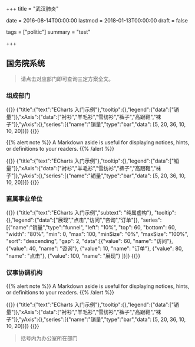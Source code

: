+++
title = "武汉肺炎"

date = 2016-08-14T00:00:00
lastmod = 2018-01-13T00:00:00
draft = false

tags = ["politic"]
summary = "test"

+++



## 国务院系统

> 请点击对应部门即可查询三定方案全文。

### 组成部门

{{<echarts height="500">}}
	{"title":{"text":"ECharts 入门示例"},"tooltip":{},"legend":{"data":["销量"]},"xAxis":{"data":["衬衫","羊毛衫","雪纺衫","裤子","高跟鞋","袜子"]},"yAxis":{},"series":[{"name":"销量","type":"bar","data": [5, 20, 36, 10, 10, 20]}]}
{{</echarts>}}

{{% alert note %}}
A Markdown aside is useful for displaying notices, hints, or definitions to your readers.
{{% /alert %}}

{{<echarts height="500">}}
	{"title":{"text":"ECharts 入门示例"},"tooltip":{},"legend":{"data":["销量"]},"xAxis":{"data":["衬衫","羊毛衫","雪纺衫","裤子","高跟鞋","袜子"]},"yAxis":{},"series":[{"name":"销量","type":"bar","data": [5, 20, 36, 10, 10, 20]}]}
{{</echarts>}}

### 直属事业单位	
{{<echarts height="400">}}
{"title":{"text":"ECharts 入门示例","subtext": "纯属虚构"},
"tooltip":{},"legend":{"data":["展现","点击","访问","咨询","订单"]},
"series":[{"name":"销量","type":"funnel",
			"left": "10%",
            "top": 60,
            "bottom": 60,
            "width": "80%",
            "min": 0,
            "max": 100,
            "minSize": "0%",
            "maxSize": "100%",
            "sort": "descending",
            "gap": 2,
            "data":[{"value": 60, "name": "访问"},
                {"value": 40, "name": "咨询"},
                {"value": 10, "name": "订单"},
                {"value": 80, "name": "点击"},
                {"value": 100, "name": "展现"}
                ]}]}
{{</echarts>}}

### 议事协调机构
{{% alert note %}}
A Markdown aside is useful for displaying notices, hints, or definitions to your readers.
{{% /alert %}}
<!-- {{<echarts height="500">}}
	"hours" = ['12a', '1a', '2a', '3a', '4a', '5a', '6a',
        '7a', '8a', '9a','10a','11a',
        '12p', '1p', '2p', '3p', '4p', '5p',
        '6p', '7p', '8p', '9p', '10p', '11p']

"days" = ['Saturday', 'Friday', 'Thursday',
        'Wednesday', 'Tuesday', 'Monday', 'Sunday']

	{"title":{"text":"ECharts 入门示例"},
	"tooltip":{"position": "top"},
	"animation": "false",
	"grid":{"height":0.5,"top":0.1},
	"xAxis":{"type":"category",
			 "data":"hours",
			 "splitArea":{"show":"true"}},
	"yAxis":{"type":"category",
			 "data":"days",
			 "splitArea":{"show":"true"}},
	"visualMap": {
        "min": 0,
        "max": 10,
        "calculable": "true",
        "orient": "horizontal",
        "left": "center",
        "bottom": 0.15
    },
	"series":[{"name":"Punch Card",
	"type":"heatmap",
	"data": "data",
	"label":{"show":"true"},
	"emphasis":{"itemStyle":{"shadowBlur":10,"shadowColor":"rgba(0, 0, 0, 0.5)"}}}]}
{{</echarts>}} -->

{{<echarts height="500">}}
	{"title":{"text":"ECharts 入门示例"},"tooltip":{},"legend":{"data":["销量"]},"xAxis":{"data":["衬衫","羊毛衫","雪纺衫","裤子","高跟鞋","袜子"]},"yAxis":{},"series":[{"name":"销量","type":"bar","data": [5, 20, 36, 10, 10, 20]}]}
{{</echarts>}}



>括号内为办公室所在部门
	
